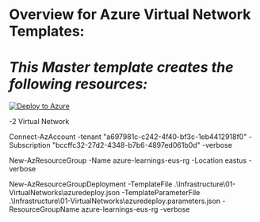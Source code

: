 **Overview for Azure Virtual Network Templates:**
============================

***This Master template creates the following resources:***
============================

[![Deploy to Azure](https://aka.ms/deploytoazurebutton)](https://raw.githubusercontent.com/kothapalli2008/Azure-Learnings/master/Foundation/ActiveDirectory/azuredeploy.json)

 -2 Virtual Network

Connect-AzAccount -tenant "a697981c-c242-4f40-bf3c-1eb4412918f0" -Subscription "bccffc32-27d2-4348-b7b6-4897ed061b0d" -verbose

New-AzResourceGroup -Name azure-learnings-eus-rg -Location eastus -verbose

New-AzResourceGroupDeployment -TemplateFile .\Infrastructure\01-VirtualNetworks\azuredeploy.json -TemplateParameterFile .\Infrastructure\01-VirtualNetworks\azuredeploy.parameters.json -ResourceGroupName azure-learnings-eus-rg -verbose
